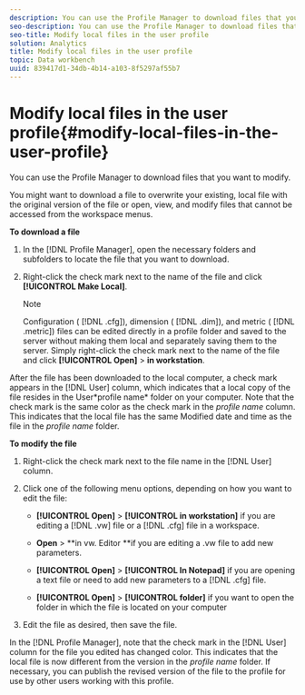 ```yaml
---
description: You can use the Profile Manager to download files that you want to modify.
seo-description: You can use the Profile Manager to download files that you want to modify.
seo-title: Modify local files in the user profile
solution: Analytics
title: Modify local files in the user profile
topic: Data workbench
uuid: 839417d1-34db-4b14-a103-8f5297af55b7
---
```


# Modify local files in the user profile{#modify-local-files-in-the-user-profile}

You can use the Profile Manager to download files that you want to modify.

 You might want to download a file to overwrite your existing, local file with the original version of the file or open, view, and modify files that cannot be accessed from the workspace menus.

**To download a file**

1. In the [!DNL Profile Manager], open the necessary folders and subfolders to locate the file that you want to download. 
1. Right-click the check mark next to the name of the file and click **[!UICONTROL Make Local]**.

   >[!NOTE]
   >
   >Configuration ( [!DNL .cfg]), dimension ( [!DNL .dim]), and metric ( [!DNL .metric]) files can be edited directly in a profile folder and saved to the server without making them local and separately saving them to the server. Simply right-click the check mark next to the name of the file and click **[!UICONTROL Open]** > **in workstation**.

After the file has been downloaded to the local computer, a check mark appears in the [!DNL User] column, which indicates that a local copy of the file resides in the User\*profile name* folder on your computer. Note that the check mark is the same color as the check mark in the *profile name* column. This indicates that the local file has the same Modified date and time as the file in the *profile name* folder.

**To modify the file**

1. Right-click the check mark next to the file name in the [!DNL User] column. 
1. Click one of the following menu options, depending on how you want to edit the file:

    * **[!UICONTROL Open]** > **[!UICONTROL in workstation]** if you are editing a [!DNL .vw] file or a [!DNL .cfg] file in a workspace. 
    
    * **Open** > **in vw. Editor **if you are editing a .vw file to add new parameters. 
    
    * **[!UICONTROL Open]** > **[!UICONTROL In Notepad]** if you are opening a text file or need to add new parameters to a [!DNL .cfg] file. 
    
    * **[!UICONTROL Open]** > **[!UICONTROL folder]** if you want to open the folder in which the file is located on your computer

1. Edit the file as desired, then save the file.

In the [!DNL Profile Manager], note that the check mark in the [!DNL User] column for the file you edited has changed color. This indicates that the local file is now different from the version in the *profile name* folder. If necessary, you can publish the revised version of the file to the profile for use by other users working with this profile. 
